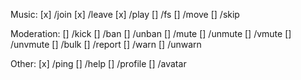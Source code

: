 Music:
	[x] /join
	[x] /leave
	[x] /play
	[] /fs
	[] /move
	[] /skip

Moderation:
	[] /kick
	[] /ban
	[] /unban
	[] /mute
	[] /unmute
	[] /vmute
	[] /unvmute
	[] /bulk
	[] /report
	[] /warn
	[] /unwarn

Other:
	[x] /ping
	[] /help
	[] /profile
	[] /avatar
